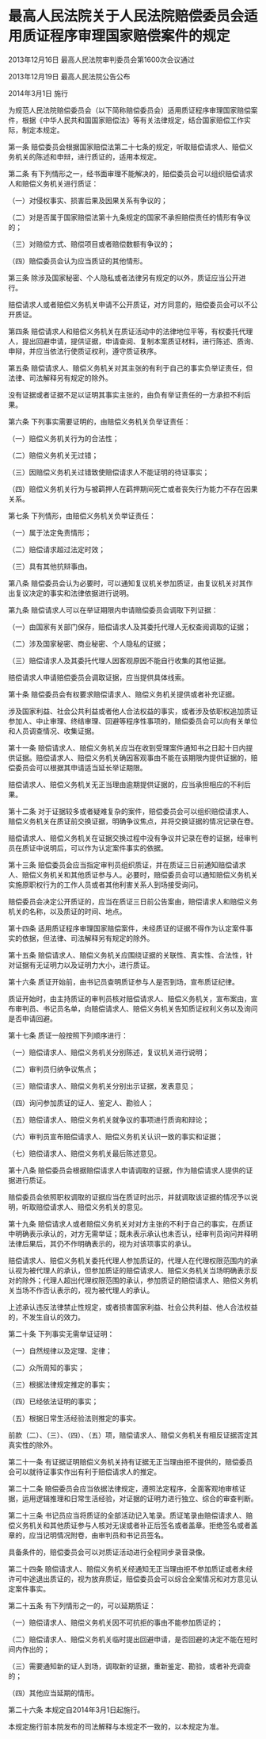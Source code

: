 # 最高人民法院关于人民法院赔偿委员会适用质证程序审理国家赔偿案件的规定

2013年12月16日 最高人民法院审判委员会第1600次会议通过

2013年12月19日 最高人民法院公告公布

2014年3月1日 施行



为规范人民法院赔偿委员会（以下简称赔偿委员会）适用质证程序审理国家赔偿案件，根据《中华人民共和国国家赔偿法》等有关法律规定，结合国家赔偿工作实际，制定本规定。

第一条 赔偿委员会根据国家赔偿法第二十七条的规定，听取赔偿请求人、赔偿义务机关的陈述和申辩，进行质证的，适用本规定。

第二条 有下列情形之一，经书面审理不能解决的，赔偿委员会可以组织赔偿请求人和赔偿义务机关进行质证：

（一）对侵权事实、损害后果及因果关系有争议的；

（二）对是否属于国家赔偿法第十九条规定的国家不承担赔偿责任的情形有争议的；

（三）对赔偿方式、赔偿项目或者赔偿数额有争议的；

（四）赔偿委员会认为应当质证的其他情形。

第三条 除涉及国家秘密、个人隐私或者法律另有规定的以外，质证应当公开进行。

赔偿请求人或者赔偿义务机关申请不公开质证，对方同意的，赔偿委员会可以不公开质证。

第四条 赔偿请求人和赔偿义务机关在质证活动中的法律地位平等，有权委托代理人，提出回避申请，提供证据，申请查阅、复制本案质证材料，进行陈述、质询、申辩，并应当依法行使质证权利，遵守质证秩序。

第五条 赔偿请求人、赔偿义务机关对其主张的有利于自己的事实负举证责任，但法律、司法解释另有规定的除外。

没有证据或者证据不足以证明其事实主张的，由负有举证责任的一方承担不利后果。

第六条 下列事实需要证明的，由赔偿义务机关负举证责任：

（一）赔偿义务机关行为的合法性；

（二）赔偿义务机关无过错；

（三）因赔偿义务机关过错致使赔偿请求人不能证明的待证事实；

（四）赔偿义务机关行为与被羁押人在羁押期间死亡或者丧失行为能力不存在因果关系。

第七条 下列情形，由赔偿义务机关负举证责任：

（一）属于法定免责情形；

（二）赔偿请求超过法定时效；

（三）具有其他抗辩事由。

第八条 赔偿委员会认为必要时，可以通知复议机关参加质证，由复议机关对其作出复议决定的事实和法律依据进行说明。

第九条 赔偿请求人可以在举证期限内申请赔偿委员会调取下列证据：

（一）由国家有关部门保存，赔偿请求人及其委托代理人无权查阅调取的证据；

（二）涉及国家秘密、商业秘密、个人隐私的证据；

（三）赔偿请求人及其委托代理人因客观原因不能自行收集的其他证据。

赔偿请求人申请赔偿委员会调取证据，应当提供具体线索。

第十条 赔偿委员会有权要求赔偿请求人、赔偿义务机关提供或者补充证据。

涉及国家利益、社会公共利益或者他人合法权益的事实，或者涉及依职权追加质证参加人、中止审理、终结审理、回避等程序性事项的，赔偿委员会可以向有关单位和人员调查情况、收集证据。

第十一条 赔偿请求人、赔偿义务机关应当在收到受理案件通知书之日起十日内提供证据。赔偿请求人、赔偿义务机关确因客观事由不能在该期限内提供证据的，赔偿委员会可以根据其申请适当延长举证期限。

赔偿请求人、赔偿义务机关无正当理由逾期提供证据的，应当承担相应的不利后果。

第十二条 对于证据较多或者疑难复杂的案件，赔偿委员会可以组织赔偿请求人、赔偿义务机关在质证前交换证据，明确争议焦点，并将交换证据的情况记录在卷。

赔偿请求人、赔偿义务机关在证据交换过程中没有争议并记录在卷的证据，经审判员在质证中说明后，可以作为认定案件事实的依据。

第十三条 赔偿委员会应当指定审判员组织质证，并在质证三日前通知赔偿请求人、赔偿义务机关和其他质证参与人。必要时，赔偿委员会可以通知赔偿义务机关实施原职权行为的工作人员或者其他利害关系人到场接受询问。

赔偿委员会决定公开质证的，应当在质证三日前公告案由，赔偿请求人和赔偿义务机关的名称，以及质证的时间、地点。

第十四条 适用质证程序审理国家赔偿案件，未经质证的证据不得作为认定案件事实的依据，但法律、司法解释另有规定的除外。

第十五条 赔偿请求人、赔偿义务机关应围绕证据的关联性、真实性、合法性，针对证据有无证明力以及证明力大小，进行质证。

第十六条 质证开始前，由书记员查明质证参与人是否到场，宣布质证纪律。

质证开始时，由主持质证的审判员核对赔偿请求人、赔偿义务机关，宣布案由，宣布审判员、书记员名单，向赔偿请求人、赔偿义务机关告知质证权利义务以及询问是否申请回避。

第十七条 质证一般按照下列顺序进行：

（一）赔偿请求人、赔偿义务机关分别陈述，复议机关进行说明；

（二）审判员归纳争议焦点；

（三）赔偿请求人、赔偿义务机关分别出示证据，发表意见；

（四）询问参加质证的证人、鉴定人、勘验人；

（五）赔偿请求人、赔偿义务机关就争议的事项进行质询和辩论；

（六）审判员宣布赔偿请求人、赔偿义务机关认识一致的事实和证据；

（七）赔偿请求人、赔偿义务机关最后陈述意见。

第十八条 赔偿委员会根据赔偿请求人申请调取的证据，作为赔偿请求人提供的证据进行质证。

赔偿委员会依照职权调取的证据应当在质证时出示，并就调取该证据的情况予以说明，听取赔偿请求人、赔偿义务机关的意见。

第十九条 赔偿请求人或者赔偿义务机关对对方主张的不利于自己的事实，在质证中明确表示承认的，对方无需举证；既未表示承认也未否认，经审判员询问并释明法律后果后，其仍不作明确表示的，视为对该项事实的承认。

赔偿请求人、赔偿义务机关委托代理人参加质证的，代理人在代理权限范围内的承认视为被代理人的承认，但参加质证的赔偿请求人、赔偿义务机关当场明确表示反对的除外；代理人超出代理权限范围的承认，参加质证的赔偿请求人、赔偿义务机关当场不作否认表示的，视为被代理人的承认。

上述承认违反法律禁止性规定，或者损害国家利益、社会公共利益、他人合法权益的，不发生自认的效力。

第二十条 下列事实无需举证证明：

（一）自然规律以及定理、定律；

（二）众所周知的事实；

（三）根据法律规定推定的事实；

（四）已经依法证明的事实；

（五）根据日常生活经验法则推定的事实。

前款（二）、（三）、（四）、（五）项，赔偿请求人、赔偿义务机关有相反证据否定其真实性的除外。

第二十一条 有证据证明赔偿义务机关持有证据无正当理由拒不提供的，赔偿委员会可以就待证事实作出有利于赔偿请求人的推定。

第二十二条 赔偿委员会应当依据法律规定，遵照法定程序，全面客观地审核证据，运用逻辑推理和日常生活经验，对证据的证明力进行独立、综合的审查判断。

第二十三条 书记员应当将质证的全部活动记入笔录。质证笔录由赔偿请求人、赔偿义务机关和其他质证参与人核对无误或者补正后签名或者盖章。拒绝签名或者盖章的，应当记明情况附卷，由审判员和书记员签名。

具备条件的，赔偿委员会可以对质证活动进行全程同步录音录像。

第二十四条 赔偿请求人、赔偿义务机关经通知无正当理由拒不参加质证或者未经许可中途退出质证的，视为放弃质证，赔偿委员会可以综合全案情况和对方意见认定案件事实。

第二十五条 有下列情形之一的，可以延期质证：

（一）赔偿请求人、赔偿义务机关因不可抗拒的事由不能参加质证的；

（二）赔偿请求人、赔偿义务机关临时提出回避申请，是否回避的决定不能在短时间内作出的；

（三）需要通知新的证人到场，调取新的证据，重新鉴定、勘验，或者补充调查的；

（四）其他应当延期的情形。

第二十六条 本规定自2014年3月1日起施行。

本规定施行前本院发布的司法解释与本规定不一致的，以本规定为准。